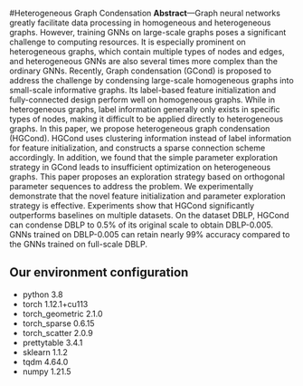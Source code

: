 #Heterogeneous Graph Condensation
**Abstract**—Graph neural networks greatly facilitate data processing in homogeneous and heterogeneous graphs. However, training
GNNs on large-scale graphs poses a significant challenge to computing resources. It is especially prominent on heterogeneous
graphs, which contain multiple types of nodes and edges, and heterogeneous GNNs are also several times more complex than the
ordinary GNNs. Recently, Graph condensation (GCond) is proposed to address the challenge by condensing large-scale
homogeneous graphs into small-scale informative graphs. Its label-based feature initialization and fully-connected design perform well
on homogeneous graphs. While in heterogeneous graphs, label information generally only exists in specific types of nodes, making it
difficult to be applied directly to heterogeneous graphs. In this paper, we propose heterogeneous graph condensation (HGCond).
HGCond uses clustering information instead of label information for feature initialization, and constructs a sparse connection scheme
accordingly. In addition, we found that the simple parameter exploration strategy in GCond leads to insufficient optimization on
heterogeneous graphs. This paper proposes an exploration strategy based on orthogonal parameter sequences to address the
problem. We experimentally demonstrate that the novel feature initialization and parameter exploration strategy is effective.
Experiments show that HGCond significantly outperforms baselines on multiple datasets. On the dataset DBLP, HGCond can
condense DBLP to 0.5% of its original scale to obtain DBLP-0.005. GNNs trained on DBLP-0.005 can retain nearly 99% accuracy
compared to the GNNs trained on full-scale DBLP.

## Our environment configuration
* python          3.8
* torch           1.12.1+cu113
* torch_geometric 2.1.0
* torch_sparse    0.6.15
* torch_scatter   2.0.9
* prettytable     3.4.1
* sklearn         1.1.2
* tqdm            4.64.0
* numpy           1.21.5
